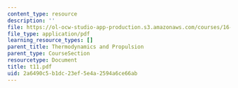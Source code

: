 ```yaml
---
content_type: resource
description: ''
file: https://ol-ocw-studio-app-production.s3.amazonaws.com/courses/16-01-unified-engineering-i-ii-iii-iv-fall-2005-spring-2006/2a6490c5b1dc23ef5e4a2594a6ce66ab_t11.pdf
file_type: application/pdf
learning_resource_types: []
parent_title: Thermodynamics and Propulsion
parent_type: CourseSection
resourcetype: Document
title: t11.pdf
uid: 2a6490c5-b1dc-23ef-5e4a-2594a6ce66ab
---
```

